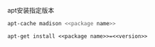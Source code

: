 
apt安装指定版本

```sh
apt-cache madison <<package name>>
```

```
apt-get install <<package name>>=<<version>>
```

























































